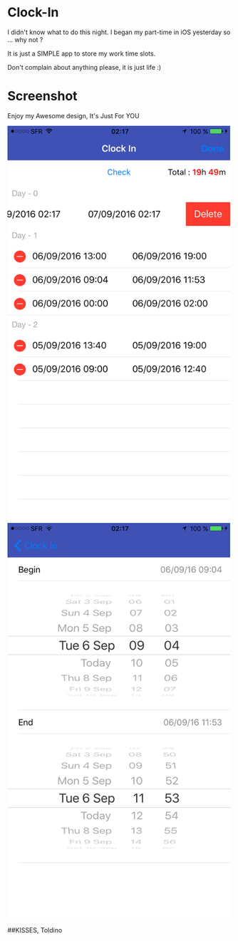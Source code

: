 # Clock-In
I didn't know what to do this night. I began my part-time in iOS yesterday so ... why not ?

It is just a SIMPLE app to store my work time slots.

Don't complain about anything please, it is just life :)

# Screenshot

Enjoy my Awesome design, It's Just For YOU

<img src="https://github.com/Toldy/Clock-In/raw/master/Assets/AWESOME_SCREENSHOT_INTRO.png" alt="I'M BIG" width="500">
<img src="https://github.com/Toldy/Clock-In/raw/master/Assets/AWESOME_SCREENSHOT_EDIT.png" alt="I'M BIG" width="500">

##KISSES, Toldino
